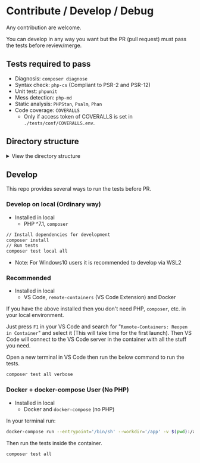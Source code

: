 # Contribute / Develop / Debug

Any contribution are welcome.

You can develop in any way you want but the PR (pull request) must pass the tests before review/merge.

## Tests required to pass

- Diagnosis: `composer diagnose`
- Syntax check: `php-cs` (Compliant to PSR-2 and PSR-12)
- Unit test: `phpunit`
- Mess detection: `php-md`
- Static analysis: `PHPStan`, `Psalm`, `Phan`
- Code coverage: `COVERALLS`
  - Only if access token of COVERALLS is set in `./tests/conf/COVERALLS.env`.

## Directory structure

<details><summary>View the directory structure</summary><div><br>

- Files/directories with `*` below are the ones that you don't usually touch unless it's necessary.

```text
./
├── src/
│   ├── Parser.php ................... The main class.
│   ├── ParserProtectedMethods.php ... Place the protected methods here. Parent
│   │                                    class of "Parser".
│   ├── ParserStaticMethods.php ...... Place the static methods here. Parent class
│   │                                    of "ParserProtectedMethods".
│   └── interfaces/
│        ├── ParserConstants.php ..... Define here the class constants here.
│        └── ParserInterface.php ..... Define the public methods of "Parser" class
│                                         here.
├── tests/ ............................ Place the PHPUnit tests here.
│   ├── ParserTest.php
│   ├── ...
│   │
│   ├── * conf ....................... Configuration files of the tests.
│   └── * run-tests.sh ............... Test runner script.
├── samples/ ................ Sample usage of the class.
│   └── Main.php
├── bench/
│   └── HashBench.php ..... Sample of benchmark. Create one if you want to compare
│                              methods or functions' speed, if you wander which
│                              implementation is better. Don't forget that readable is
│                              better than faster in this repo.
│
├── * .dockerignore ........ Dir/files to ignore including to the containers.
├── * .gitattributes ....... Dir/files to ignore including to the composer packages.
├── * .gitignore ........... Dir/files to ignore commit.
├── * .phpcs.xml ........... Config file of PHP-CS.
├── * .scrutinizer.yml ..... Config file of Scrutinizer for code quality check.
├── * .travis.yml .......... Config file of Travis-CI for testing on other PHP versions.
├── * CONTRIBUTE.md ........ This file.
├── * Dockerfile ........... Sample Docker container to run the script in./samples/
│                              on  PHP8-alpha.
├── * composer.json ........ Composer config file.
├── * composer.lock ........ Do not commit this file.
├── * docker-compose.yml ... Used for Docker and docker-compose user.
│                              directory.
├── * LICENSE .............. MIT license.
├── * README.md ............ The main README.
│
├── * .devcontainer/ ....... Contains Docker container files for VS Code users.
├── * .testcontainer/ ...... Contains Docker container files for non VS Code users.
├── * .init/ ............... Contains files for initialization of this package.
├── * bin/ ................. Phar archived file will be placed here. Mostly not used.
├── * report/ .............. Coverage reports from PHPUnit will be placed here.
└── * vendor/ .............. Composer vendor directory. It will be created by
                                composer. Don't commit this dir as well.
```

</div></details>

## Develop

This repo provides several ways to run the tests before PR.

### Develop on local (Ordinary way)

- Installed in local
  - PHP ^7.1, `composer`

```bash
// Install dependencies for development
composer install
// Run tests
composer test local all
```

- Note: For Windows10 users it is recommended to develop via WSL2

### Recommended

- Installed in local
  - VS Code, `remote-containers` (VS Code Extension) and Docker

If you have the above installed then you don't need PHP, `composer`, etc. in your local environment.

Just press `F1` in your VS Code and search for "`Remote-Containers: Reopen in Container`" and select it (This will take time for the first launch). Then VS Code will connect to the VS Code server in the container with all the stuff you need.

Open a new terminal in VS Code then run the below command to run the tests.

```bash
composer test all verbose
```

### Docker + docker-compose User (No PHP)

- Installed in local
  - Docker and `docker-compose` (no PHP)

In your terminal run:

```bash
docker-compose run --entrypoint='/bin/sh' --workdir='/app' -v $(pwd):/app dev
```

Then run the tests inside the container.

```bash
composer test all
```
